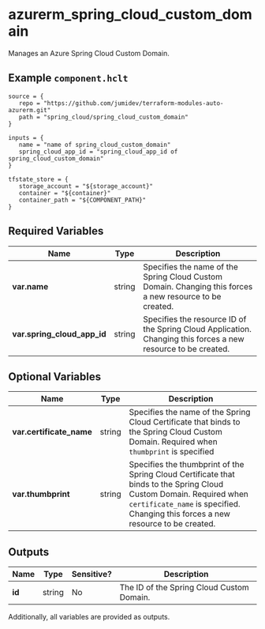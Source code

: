 # azurerm_spring_cloud_custom_domain

Manages an Azure Spring Cloud Custom Domain.

## Example `component.hclt`

```hcl
source = {
   repo = "https://github.com/jumidev/terraform-modules-auto-azurerm.git" 
   path = "spring_cloud/spring_cloud_custom_domain" 
}

inputs = {
   name = "name of spring_cloud_custom_domain" 
   spring_cloud_app_id = "spring_cloud_app_id of spring_cloud_custom_domain" 
}

tfstate_store = {
   storage_account = "${storage_account}" 
   container = "${container}" 
   container_path = "${COMPONENT_PATH}" 
}

```

## Required Variables

| Name | Type |  Description |
| ---- | --------- |  ----------- |
| **var.name** | string |  Specifies the name of the Spring Cloud Custom Domain. Changing this forces a new resource to be created. | 
| **var.spring_cloud_app_id** | string |  Specifies the resource ID of the Spring Cloud Application. Changing this forces a new resource to be created. | 

## Optional Variables

| Name | Type |  Description |
| ---- | --------- |  ----------- |
| **var.certificate_name** | string |  Specifies the name of the Spring Cloud Certificate that binds to the Spring Cloud Custom Domain. Required when `thumbprint` is specified | 
| **var.thumbprint** | string |  Specifies the thumbprint of the Spring Cloud Certificate that binds to the Spring Cloud Custom Domain. Required when `certificate_name` is specified. Changing this forces a new resource to be created. | 



## Outputs

| Name | Type | Sensitive? | Description |
| ---- | ---- | --------- | --------- |
| **id** | string | No  | The ID of the Spring Cloud Custom Domain. | 

Additionally, all variables are provided as outputs.
